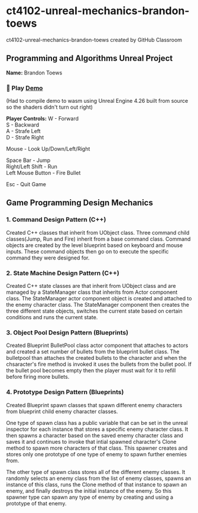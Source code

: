 # ct4102-unreal-mechanics-brandon-toews
ct4102-unreal-mechanics-brandon-toews created by GitHub Classroom

## Programming and Algorithms Unreal Project
**Name:** Brandon Toews

### 🚀 Play [Demo](https://github.com/brandon-toews/prog-design-patterns.app)
(Had to compile demo to wasm using Unreal Engine 4.26 built from source so the shaders didn't turn out right)

**Player Controls:**
W - Forward \
S - Backward \
A - Strafe Left \
D - Strafe Right

Mouse - Look Up/Down/Left/Right

Space Bar - Jump \
Right/Left Shift - Run \
Left Mouse Button - Fire Bullet

Esc - Quit Game

## Game Programming Design Mechanics
### 1. Command Design Pattern (C++)
Created C++ classes that inherit from UObject class. Three command child classes(Jump, Run and Fire) inherit from a base command class. Command objects   are created by the level blueprint based on keyboard and mouse inputs. These command objects then go on to execute the specific command they were         designed for.

### 2. State Machine Design Pattern (C++)
Created C++ state classes are that inherit from UObject class and are managed by a StateManager class that inherits from Actor component class. The StateManager actor component object is created and attached to the enemy character class. The StateManager component then creates the three different state objects, switches the current state based on certain conditions and runs the current state.

### 3. Object Pool Design Pattern (Blueprints)
Created Blueprint BulletPool class actor component that attaches to actors and created a set number of bullets from the blueprint bullet class. The bulletpool than attaches the created bullets to the character and when the chsaracter's fire method is invoked it uses the bullets from the bullet pool. If the bullet pool becomes empty then the player must wait for it to refill before firing more bullets.

### 4. Prototype Design Pattern (Blueprints)
Created Blueprint spawn classes that spawn different enemy characters from blueprint child enemy character classes.

One type of spawn class has a public variable that can be set in the unreal inspector for each instance that stores a specific enemy character class.  It then spawns a character based on the saved enemy character class and saves it and continues to invoke that intial spawned character's Clone method to spawn more characters of that class. This spawner creates and stores only one prototype of one type of enemy to spawn further enemies from.

The other type of spawn class stores all of the different enemy classes. It randomly selects an enemy class from the list of enemy classes, spawns an instance of this class, runs the Clone method of that instance to spawn an enemy, and finally destroys the initial instance of the enemy. So  this spawner type can spawn any type of enemy by creating and using a prototype of that enemy.
